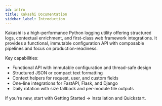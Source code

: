 ```yaml
---
id: intro
title: Kakashi Documentation
sidebar_label: Introduction
---
```


Kakashi is a high-performance Python logging utility offering structured logs, contextual enrichment, and first-class web framework integrations. It provides a functional, immutable configuration API with composable pipelines and focus on production-readiness.

Key capabilities:

- Functional API with immutable configuration and thread-safe design
- Structured JSON or compact text formatting
- Context helpers for request, user, and custom fields
- One-line integrations for FastAPI, Flask, and Django
- Daily rotation with size fallback and per-module file outputs

If you're new, start with Getting Started → Installation and Quickstart.


